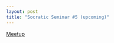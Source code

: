 ```yaml
---
layout: post
title: "Socratic Seminar #5 (upcoming)"
---
```


[Meetup](https://www.meetup.com/Bitcoin-Lab-Berlin/events/267904093/)
